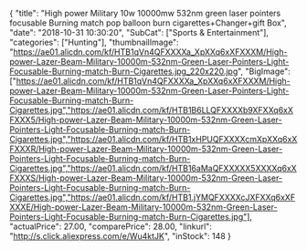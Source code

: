 {
	"title": "High power Military 10w 10000mw 532nm green laser pointers focusable Burning match pop balloon burn cigarettes+Changer+gift Box",
	"date": "2018-10-31 10:30:20",
	"SubCat": ["Sports & Entertainment"],
	"categories": ["Hunting"],
	"thumbnailImage": "https://ae01.alicdn.com/kf/HTB1qVn4QFXXXXa_XpXXq6xXFXXXM/High-power-Lazer-Beam-Military-10000m-532nm-Green-Laser-Pointers-Light-Focusable-Burning-match-Burn-Cigarettes.jpg_220x220.jpg",
	"BigImage": ["https://ae01.alicdn.com/kf/HTB1qVn4QFXXXXa_XpXXq6xXFXXXM/High-power-Lazer-Beam-Military-10000m-532nm-Green-Laser-Pointers-Light-Focusable-Burning-match-Burn-Cigarettes.jpg","https://ae01.alicdn.com/kf/HTB1B6LLQFXXXXb9XFXXq6xXFXXX5/High-power-Lazer-Beam-Military-10000m-532nm-Green-Laser-Pointers-Light-Focusable-Burning-match-Burn-Cigarettes.jpg","https://ae01.alicdn.com/kf/HTB1xHPUQFXXXXcmXpXXq6xXFXXXR/High-power-Lazer-Beam-Military-10000m-532nm-Green-Laser-Pointers-Light-Focusable-Burning-match-Burn-Cigarettes.jpg","https://ae01.alicdn.com/kf/HTB16aMaQFXXXXX5XXXXq6xXFXXXS/High-power-Lazer-Beam-Military-10000m-532nm-Green-Laser-Pointers-Light-Focusable-Burning-match-Burn-Cigarettes.jpg","https://ae01.alicdn.com/kf/HTB1.jYMQFXXXXcJXFXXq6xXFXXXE/High-power-Lazer-Beam-Military-10000m-532nm-Green-Laser-Pointers-Light-Focusable-Burning-match-Burn-Cigarettes.jpg"],
	"actualPrice": 27.00,
	"comparePrice": 28.00,
	"linkurl": "http://s.click.aliexpress.com/e/Wu4ktJK",
	"inStock": 148
}

